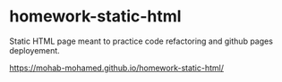 # homework-static-html

Static HTML page meant to practice code refactoring and github pages deployement.

https://mohab-mohamed.github.io/homework-static-html/

